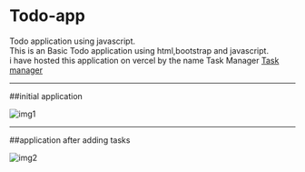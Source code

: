 # Todo-app
Todo application using javascript.<br/>
This is an Basic Todo application using html,bootstrap and javascript.<br/>
i have hosted this application on vercel by the name Task Manager <bold>[Task manager](https://task-manager-dusky-ten.vercel.app/)</bold><br/><hr/>
##initial application<br/>

![img1](https://user-images.githubusercontent.com/56160829/221321508-950d6a99-8f7e-4b04-848e-583bcb08e204.jpg "initial application")<br/><hr/>
##application after adding tasks<br/>

![img2](https://user-images.githubusercontent.com/56160829/221321500-63b535d5-9e46-4d3a-9c3f-270af629158b.jpg "application after adding tasks")
